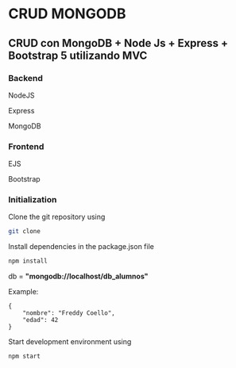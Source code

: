 # CRUD MONGODB   

## CRUD con MongoDB + Node Js + Express + Bootstrap 5 utilizando MVC    


### **Backend**    

NodeJS

Express

MongoDB  




### **Frontend**    

EJS

Bootstrap  




### **Initialization**  

Clone the git repository using 

```sh
git clone
```

Install dependencies in the package.json file

```sh
npm install
```

db = **"mongodb://localhost/db\_alumnos"**  

Example:

    {
        "nombre": "Freddy Coello",
        "edad": 42
    }
    

Start development environment using 

```sh
npm start
```



